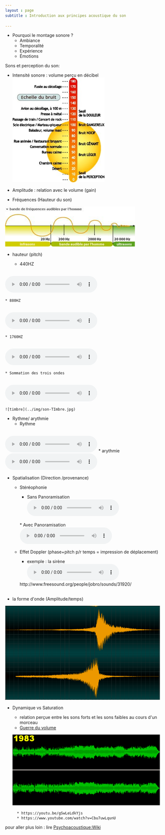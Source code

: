 ```yaml
---
layout : page  
subtitle : Introduction aux principes acoustique du son

---
```


* Pourquoi le montage sonore ?
	* Ambiance
	* Temporalité
	* Expérience
	* Émotions


Sons et perception du son:

* Intensité sonore : volume perçu en décibel
![decibels](../img/son-decibel.jpg)

* Amplitude : relation avec le volume (gain)

* Fréquences  (Hauteur du son)

![frequence](../img/son-frquence-ultrason-et-infrason.jpg)

* hauteur (pitch)

	* 440HZ
<br>
<audio controls loop>
    <source src="../mp3/440.mp3" type="audio/mpeg">
    <source src="../ogg/440.ogg" type="audio/ogg">
Your browser does not support the audio element.
</audio>

	* 880HZ
<br>
<audio controls loop>
    <source src="../mp3/880.mp3" type="audio/mpeg">
    <source src="../ogg/880.ogg" type="audio/ogg">
Your browser does not support the audio element.
</audio>

	* 1760HZ
<br>
<audio controls loop>
    <source src="../mp3/1760.mp3" type="audio/mpeg">
    <source src="../ogg/1760.ogg" type="audio/ogg">
Your browser does not support the audio element.
</audio>

	* Sommation des trois ondes
<br>
<audio controls loop>
    <source src="../mp3/440+880+1760.mp3" type="audio/mpeg">
    <source src="../ogg/440+880+1760.ogg" type="audio/ogg">
Your browser does not support the audio element.
</audio>
</br>

	![timbre](../img/son-TImbre.jpg)


* Rythme/ arythmie
	* Rythme
<br>
<audio controls>
  <source src="../mp3/jongly.mp3" type="audio/mpeg">
  <source src="../ogg/jongly.ogg" type="audio/ogg">
Your browser does not support the audio element. </audio>
	* arythmie
<br>
<audio controls>
  <source src="../mp3/rainstick.mp3" type="audio/mpeg">
  <source src="../ogg/rainstick.ogg" type="audio/ogg">
Your browser does not support the audio element. </audio>
</br>

* Spatialisation (Direction /provenance)
	* Stéréophonie
		* Sans Panoramisation
		<br> <audio controls>
		    <source src="../mp3/rainstick.mp3" type="audio/mpeg">
		    <source src="../ogg/rainstick.ogg" type="audio/ogg">
		Your browser does not support the audio element.
		</audio>
		</br>
		* Avec Panoramisation
		<br> <audio controls>
				<source src="../mp3/rainstickPan.mp3" type="audio/mpeg">
				<source src="../ogg/rainstickPan.ogg" type="audio/ogg">
			Your browser does not support the audio element.
		</audio>
		</br>

	* Effet Doppler (phase+pitch p/r temps = impression de déplacement)
		* exemple : la sirène
	<br> <audio controls>
		<source src="../mp3/31920__jobro__doppler-siren.mp3" type="audio/mpeg">
		http://www.freesound.org/people/jobro/sounds/31920/
	</audio>
	</br>



* la forme d'onde (Amplitude/temps)

![Stéréo](../img/doppler-siren_stereoWaveForm.png)

* Dynamique vs Saturation
	* relation perçue entre les sons forts et les sons faibles au cours d'un morceau
	* [Guerre du volume](http://fr.wikipedia.org/wiki/Guerre_du_volume)

	![volume](../img/Cd_loudness_trend-something.gif)

		* https://youtu.be/gSwLeLdkYjs
		* https://www.youtube.com/watch?v=Cbu7uwLqunU




<p>pour aller plus loin : lire <a href="http://fr.wikipedia.org/wiki/Psychoacoustique">Psychoacoustique:Wiki</a></p>
